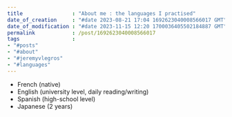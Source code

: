 ```yaml
---
title                : "About me : the languages I practised"
date_of_creation     : "#date 2023-08-21 17:04 1692623040008566017 GMT"
date_of_modification : "#date 2023-11-15 12:20 1700036405502184887 GMT"
permalink            : /post/1692623040008566017
tags                 : 
- "#posts"
- "#about"
- "#jeremyvlegros"
- "#languages"
---
```


- French (native)
- English (university level, daily reading/writing)
- Spanish (high-school level)
- Japanese (2 years)